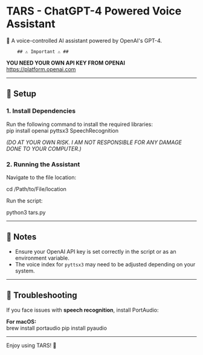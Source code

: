 # TARS - ChatGPT-4 Powered Voice Assistant #

🚀 A voice-controlled AI assistant powered by OpenAI's GPT-4.  

        ## ⚠️ Important ⚠️ ##
**YOU NEED YOUR OWN API KEY FROM OPENAI**  
      https://platform.openai.com

---

## 📌 Setup  

### 1. Install Dependencies  
Run the following command to install the required libraries:  
pip install openai pyttsx3 SpeechRecognition

*(DO AT YOUR OWN RISK. I AM NOT RESPONSIBLE FOR ANY DAMAGE DONE TO YOUR COMPUTER.)*  

### 2. Running the Assistant  
Navigate to the file location:  

cd /Path/to/File/location

Run the script:  

python3 tars.py


---

## 📝 Notes  
- Ensure your OpenAI API key is set correctly in the script or as an environment variable.  
- The voice index for `pyttsx3` may need to be adjusted depending on your system.  

---

## 🔧 Troubleshooting  
If you face issues with **speech recognition**, install PortAudio:  

**For macOS:**  
brew install portaudio
pip install pyaudio


---

Enjoy using TARS! 🚀  
